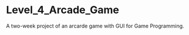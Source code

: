 Level_4_Arcade_Game
===================

A two-week project of an arcarde game with GUI for Game Programming.
